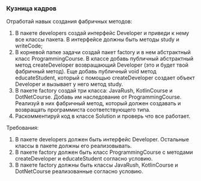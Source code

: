 ### Кузница кадров

Отработай навык создания фабричных методов:
1. В пакете developers создай интерфейс Developer и приведи к нему все классы пакета.
В интерфейсе должны быть методы study и writeCode;
2. В корневой папке задачи создай пакет factory и в нем абстрактный класс ProgrammingCourse.
В классе добавь публичный абстрактный метод createDeveloper возвращающий Developer (это и будет твой фабричный метод).
Еще добавь публичный void метод educateStudent, который с помощью createDeveloper
создает объект Developer и вызывает у него метод study.
3. В пакете factory создай три класса: JavaRush, KotlinCourse и DotNetCourse.
Добавь им наследование от ProgrammingCourse. Реализуй в них фабричный метод,
который должен создавать и возвращать программиста соответствующего типа.
4. Раскомментируй код в классе Solution и проверь что все работает.


Требования:
1.	В пакете developers должен быть интерфейс Developer. Остальные классы в пакете должны его реализовывать.
2.	В пакете factory должен быть класс ProgrammingCourse с методами createDeveloper и educateStudent согласно условию.
3.	В пакете factory должны быть классы JavaRush, KotlinCourse и DotNetCourse реализованные согласно условию.


